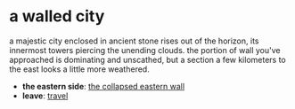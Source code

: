 # a walled city

a majestic city enclosed in ancient stone rises out of the horizon, its innermost towers piercing the unending clouds. the portion of wall you've approached is dominating and unscathed, but a section a few kilometers to the east looks a little more weathered.

- **the eastern side**: [the collapsed eastern wall](the-collapsed-eastern-wall-Nrj1yat.md)
- **leave**: [travel](travel-travel.md)
